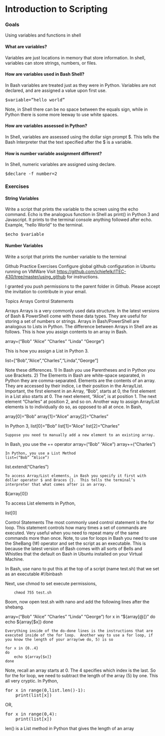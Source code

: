 <h1>Introduction to Scripting</h1>

<h3>Goals</h3>

<p>
Using variables and functions in shell
</p>

<h4>What are variables?</h4>
<p>Variables are just locations in memory that store information.  In shell, variables can store strings, numbers, or files.</p>


<h4>How are variables used in Bash Shell?</h4>
<p>In Bash variables are treated just as they were in Python.  Variables are not declared, and are assigned a value upon first use.</p>

<pre>
$variable=”hello world”
</pre>

<p>
Note, in Shell there can be no space between the equals sign, while in Python there is some more leeway to use white spaces.
</p>					

<h4>How are variables assessed in Python?</h4>

<p>In Shell, variables are assessed using the dollar sign prompt $.  This tells the Bash Interpreter that the text specified after the $ is a variable.</p>

<h4>How is number variable assignment different?</h4>

<p>In Shell, numeric variables are assigned using declare.</p>

<pre>
$declare -f number=2
</pre>

<h3>Exercises</h3>

<h4>String Variables</h4>

<p>
Write a script that prints the variable to the screen using the echo command.  Echo is the analogous function in Shell as print() in Python 3 and Javascript.  It prints to the terminal console anything followed after echo.  Example, “hello World” to the terminal.
</p>
	
<pre>
$echo $variable
</pre>

<h4>Number Variables</h4>

<p>Write a script that prints the number variable to the terminal</p>


Github Practice Exercises
Configure global github configuration in Ubuntu running on VMWare
Visit https://github.com/jchiefelk/ITEC-430/tree/master/using_github for instructions.

I granted you push permissions to the parent folder in Github.  Please accept the invitation to contribute in your email.

Topics
 Arrays
Control Statements

Arrays
	Arrays is a very commonly used data structure.  In the latest versions of Bash & PowerShell come with these data types.  They are useful for storing a set of numbers or strings.  Arrays in Bash/PowerShell are analogous to Lists in Python.  The difference between Arrays in Shell are as follows.
This is how you assign contents to an array in Bash.

array=(“Bob” “Alice” “Charles” “Linda” “George”)

This is how you assign a List in Python 3.

list=[“Bob”,“Alice”,“Charles”,“Linda”,“George”]

Note these differences. 1) In Bash you use Parentheses and in Python you use Brackets. 2) The Elements in Bash are white-space separated, in Python they are comma-separated.
	Elements are the contents of an array.  They are accessed by their indice, i.e their position in the Array/List.  Important, the first element in an Array, “Bob”, starts at 0, the first element in a List also starts at 0.  The next element, “Alice”, is at position 1. The next element “Charles” at position 2, and so on.
Another way to assign Array/List elements is to individually do so, as opposed to all at once. 
In Bash,

array[0]=”Bob”
array[1]=”Alice”
array[2]=”Charles”



In Python 3,
list[0]=”Bob”
list[1]=”Alice”
list[2]=”Charles”
	
	Suppose you need to manually add a new element to an existing array.

In Bash, you use the += operator
array=(“Bob” “Alice”)
array+=(“Charles”)

	In Python, you use a List Method
	list=(“Bob” “Alice”)
list.extend(“Charles”)

	To access Array/List elements, in Bash you specify it first with dollar operator $ and Braces {}.  This tells the terminal’s interpreter that what comes after is an array.
 
${array[0]} 

To access List elements in Python, 

list[0]

Control Statements
The most commonly used control statement is the for loop.  This statement controls
how many times a set of commands are executed.  Very useful when you need to repeat many of the same commands more than once.  Note, to use for loops in Bash you need to use the SheBang (!#) operator and set the script as an executable. This is because the latest version of Bash comes with all sorts of Bells and Whistles that the default on Bash in Ubuntu installed on your Virtual Machine.

In Bash, use nano to put this at the top of a script (name test.sh) that we set as an executable
#!/binbash  
	
Next, use chmod to set execute permissions,

		chmod 755 test.sh
	
Boom, now open test.sh with nano and add the following lines after the shebang.


array=(“Bob” “Alice” “Charles” “Linda” “George”)
	for x in “${array[@]}”
	do
		echo ${array[$x]}
	done

	Everything inside of the do-done lines is the instructions that are executed inside of the for loop.  Another way to use a for loop, if you know the length of your array(we do, 5) is so
	
	for x in {0..4}
	do
		echo ${array[$x]}
	done

Note, recall an array starts at 0.  The 4 specifies which index is the last. So for the for loop, we need to subtract the length of the array (5) by one.  This all very cryptic.
In Python,
<pre>
for x in range(0,list.len()-1):
	print(list[x])
</pre>
OR,
<pre>
for x in range(0,4):
	print(list[x])
</pre>

<p>
len() is a List method in Python that gives the length of an array
</p>




